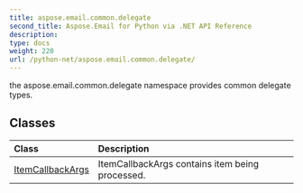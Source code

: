 ```yaml
---
title: aspose.email.common.delegate
second_title: Aspose.Email for Python via .NET API Reference
description: 
type: docs
weight: 220
url: /python-net/aspose.email.common.delegate/
---
```



the aspose.email.common.delegate namespace provides common delegate types.

## Classes
| Class | Description |
| :- | :- |
|[ItemCallbackArgs](/email/python-net/aspose.email.common.delegate/itemcallbackargs/)|ItemCallbackArgs contains item being processed.|
